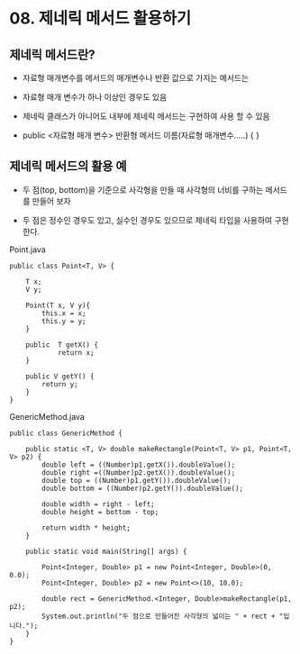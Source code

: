 # 08. 제네릭 메서드 활용하기

## 제네릭 메서드란?

- 자료형 매개변수를 메서드의 매개변수나 반환 값으로 가지는 메서드는

- 자료형 매개 변수가 하나 이상인 경우도 있음

- 제네릭 클래스가 아니어도 내부에 제네릭 메서드는 구현하여 사용 할 수 있음

-  public <자료형 매개 변수> 반환형 메서드 이름(자료형 매개변수.....) { }

## 제네릭 메서드의 활용 예

- 두 점(top, bottom)을 기준으로 사각형을 만들 때 사각형의 너비를 구하는 메서드를 만들어 보자

- 두 점은 정수인 경우도 있고, 실수인 경우도 있으므로 제네릭 타입을 사용하여 구현한다.

Point.java
```
public class Point<T, V> {
	
	T x;
	V y;
	
	Point(T x, V y){
		this.x = x;
		this.y = y;
	}
	
	public  T getX() {
			return x;
	}

	public V getY() {
		return y;
    }
}
```

GenericMethod.java
```
public class GenericMethod {

	public static <T, V> double makeRectangle(Point<T, V> p1, Point<T, V> p2) {
		double left = ((Number)p1.getX()).doubleValue();
		double right =((Number)p2.getX()).doubleValue();
		double top = ((Number)p1.getY()).doubleValue();
		double bottom = ((Number)p2.getY()).doubleValue();
		
		double width = right - left;
		double height = bottom - top;
		
		return width * height;
	}
	
	public static void main(String[] args) {
		
		Point<Integer, Double> p1 = new Point<Integer, Double>(0, 0.0);
		Point<Integer, Double> p2 = new Point<>(10, 10.0);
		
		double rect = GenericMethod.<Integer, Double>makeRectangle(p1, p2);
		System.out.println("두 점으로 만들어진 사각형의 넓이는 " + rect + "입니다.");
	}
}
```


